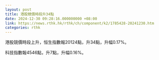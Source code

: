 ```yaml
---
layout: post
title: 港股競價時段升34點
date: 2024-12-30 09:28:16.000000000 +08:00
link: https://news.rthk.hk/rthk/ch/component/k2/1785428-20241230.htm
categories: rthk
---
```


港股競價時段上升，恒生指數報20124點，升34點，升幅0.17%。

科技指數報4546點，升7點，升幅0.16%。
